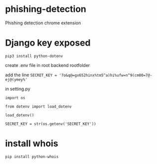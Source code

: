 # phishing-detection
Phishing detection chrome extension

# Django key exposed
`pip3 install python-dotenv`

create .env file in root backend rootfolder

add the line `SECRET_KEY = '7o&q@=gx652hinx%tm5^a)hi%ufw=n^9(cm00=7@-ej@(ymey%'`

in setting.py

`import os`

`from dotenv import load_dotenv`

`load_dotenv()`

`SECRET_KEY = str(os.getenv('SECRET_KEY'))`

# install whois

`pip install python-whois` 
